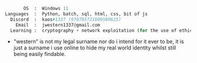 ```python
       OS  :  Windows 11 
Languages  :  Python, batch, sql, html, css, bit of js
  Discord  :  kaos#1337 (970795721609580625)
    Email  :  jwestern1337@gmail.com
  Learning :  cryptography + network exploitation (for the use of ethical pen testing)
```

* "western" is not my legal surname nor do i intend for it ever to be, it is just a surname i use online to hide my real world identity whilst still being easily findable.
